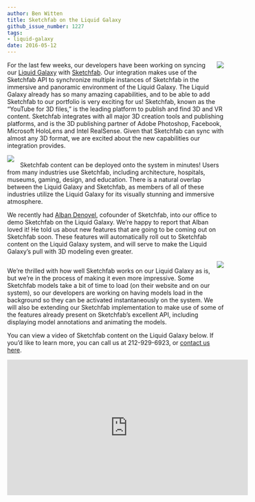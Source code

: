 ```yaml
---
author: Ben Witten
title: Sketchfab on the Liquid Galaxy
github_issue_number: 1227
tags:
- liquid-galaxy
date: 2016-05-12
---
```




<div class="separator" style="clear: both; text-align: center;"><a href="/blog/2016/05/sketchfab-on-liquid-galaxy/image-0-big.jpeg" imageanchor="1" style="clear: right; float: right; margin-bottom: 1em; margin-left: 1em;"><img border="0" src="/blog/2016/05/sketchfab-on-liquid-galaxy/image-0.jpeg"/></a></div>

For the last few weeks, our developers have been working on syncing our [Liquid Galaxy](https://liquidgalaxy.endpoint.com/) with [Sketchfab](https://sketchfab.com/). Our integration makes use of the Sketchfab API to synchronize multiple instances of Sketchfab in the immersive and panoramic environment of the Liquid Galaxy. The Liquid Galaxy already has so  many amazing capabilities, and to be able to add Sketchfab to our portfolio is very exciting for us! Sketchfab, known as the “YouTube for 3D files,” is the leading platform to publish and find 3D and VR content. Sketchfab integrates with all major 3D creation tools and publishing platforms, and is the 3D publishing partner of Adobe Photoshop, Facebook, Microsoft HoloLens and Intel RealSense. Given that Sketchfab can sync with almost any 3D format, we are excited about the new capabilities our integration provides.

<div class="separator" style="clear: both; text-align: center;"><a href="/blog/2016/05/sketchfab-on-liquid-galaxy/image-1-big.jpeg" imageanchor="1" style="clear: left; float: left; margin-bottom: 1em; margin-right: 1em;"><img border="0" src="/blog/2016/05/sketchfab-on-liquid-galaxy/image-1.jpeg"/></a></div>

Sketchfab content can be deployed onto the system in minutes! Users from many industries use Sketchfab, including architecture, hospitals, museums, gaming, design, and education. There is a natural overlap between the Liquid Galaxy and Sketchfab, as members of all of these industries utilize the Liquid Galaxy for its visually stunning and immersive atmosphere. 

We recently had [Alban Denoyel](https://twitter.com/albn), cofounder of Sketchfab, into our office to demo Sketchfab on the Liquid Galaxy. We’re happy to report that Alban loved it! He told us about new features that are going to be coming out on Sketchfab soon. These features will automatically roll out to Sketchfab content on the Liquid Galaxy system, and will serve to make the Liquid Galaxy’s pull with 3D modeling even greater.

<div class="separator" style="clear: both; text-align: center;"><a href="/blog/2016/05/sketchfab-on-liquid-galaxy/image-2-big.jpeg" imageanchor="1" style="clear: right; float: right; margin-bottom: 1em; margin-left: 1em;"><img border="0" src="/blog/2016/05/sketchfab-on-liquid-galaxy/image-2.jpeg"/></a></div>

We’re thrilled with how well Sketchfab works on our Liquid Galaxy as is, but we’re in the process of making it even more impressive. Some Sketchfab models take a bit of time to load (on their website and on our system), so our developers are working on having models load in the background so they can be activated instantaneously on the system. We will also be extending our Sketchfab implementation to make use of some of the features already present on Sketchfab’s excellent API, including displaying model annotations and animating the models. 

You can view a video of Sketchfab content on the Liquid Galaxy below. If you’d like to learn more, you can call us at 212-929-6923, or [contact us here](https://liquidgalaxy.endpoint.com/#contact).

<iframe allowfullscreen="" frameborder="0" height="315" src="https://www.youtube.com/embed/n43cpZ_16zU" width="560"></iframe>


